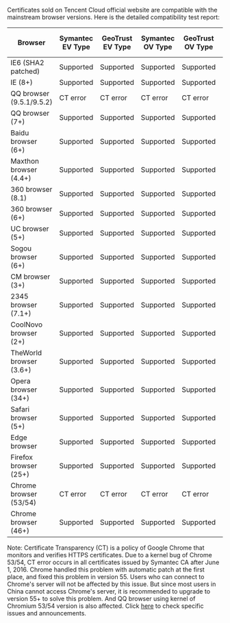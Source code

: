 Certificates sold on Tencent Cloud official website are compatible with the mainstream browser versions. Here is the detailed compatibility test report:

| Browser | Symantec EV Type	| GeoTrust EV Type	| Symantec OV Type	| GeoTrust OV Type	| TrustAsia G5 DV Type	| GeoTrust DV Type	|
|---|---|---|---|---|---|---|
| IE6 (SHA2 patched)	| Supported	| Supported	| Supported	| Supported	| Supported	| Supported |
| IE (8+) 	| Supported	| Supported	| Supported	| Supported	| Supported	| Supported |
| QQ browser (9.5.1/9.5.2)	| CT error	| CT error	| CT error	| CT error	| CT error	| CT error |
| QQ browser (7+)	| Supported	| Supported	| Supported	| Supported	| Supported	| Supported |
| Baidu browser (6+)	| Supported	| Supported	| Supported	| Supported	| Supported	| Supported |
| Maxthon browser (4.4+)	| Supported	| Supported	| Supported	| Supported	| Supported	| Supported |
| 360 browser (8.1)	| Supported	| Supported	| Supported	| Supported	| Supported	| Supported |
| 360 browser (6+)	| Supported	| Supported	| Supported	| Supported	| Supported	| Supported |
| UC browser (5+)	| Supported	| Supported	| Supported	| Supported	| Supported	| Supported |
| Sogou browser (6+)	| Supported	| Supported	| Supported	| Supported	| Supported	| Supported |
| CM browser (3+)	| Supported	| Supported	| Supported	| Supported	| Supported	| Supported |
| 2345 browser (7.1+)	| Supported	| Supported	| Supported	| Supported	| Supported	| Supported |
| CoolNovo browser (2+)	| Supported	| Supported	| Supported	| Supported	| Supported	| Supported |
| TheWorld browser (3.6+)	| Supported	| Supported	| Supported	| Supported	| Supported	| Supported |
| Opera browser (34+)	| Supported	| Supported	| Supported	| Supported	| Supported	| Supported |
| Safari browser (5+)	| Supported	| Supported	| Supported	| Supported	| Supported	| Supported |
| Edge browser	| Supported	| Supported	| Supported	| Supported	| Supported	| Supported |
| Firefox browser (25+)	| Supported	| Supported	| Supported	| Supported	| Supported	| Supported |
| Chrome browser (53/54)	| CT error	| CT error	| CT error	| CT error	| CT error	| CT error |
| Chrome browser (46+)	| Supported	| Supported	| Supported	| Supported	| Supported	| Supported |

Note:
Certificate Transparency (CT) is a policy of Google Chrome that monitors and verifies HTTPS certificates. Due to a kernel bug of Chrome 53/54, CT error occurs in all certificates issued by Symantec CA after June 1, 2016. Chrome handled this problem with automatic patch at the first place, and fixed this problem in version 55. Users who can connect to Chrome's server will not be affected by this issue. But since most users in China cannot access Chrome's server, it is recommended to upgrade to version 55+ to solve this problem. And QQ browser using kernel of Chromium 53/54 version is also affected.
Click [here](https://cloud.tencent.com/document/product/400/8562) to check specific issues and announcements.

